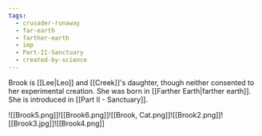 ```yaml
---
tags:
  - crusader-runaway
  - far-earth
  - farther-earth
  - imp
  - Part-II-Sanctuary
  - created-by-science
---
```

Brook is [[Lee|Leo]] and [[Creek]]'s daughter, though neither consented to her experimental creation. She was born in [[Farther Earth|farther earth]]. She is introduced in [[Part II - Sanctuary]].

![[Brook5.png]]![[Brook6.png]]![[Brook, Cat.png]]![[Brook2.png]]![[Brook3.jpg]]![[Brook4.png]]